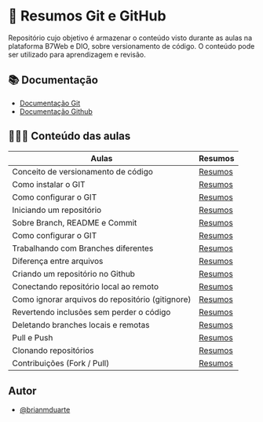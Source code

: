 # 🔹 Resumos Git e GitHub

Repositório cujo objetivo é armazenar o conteúdo visto durante as aulas na plataforma B7Web e DIO, sobre versionamento de código. O conteúdo pode ser utilizado para aprendizagem e revisão.

## 📚 Documentação

- [Documentação Git](https://git-scm.com/doc)
- [Documentação Github](https://docs.github.com/en)

## 👨🏻‍💻 Conteúdo das aulas

| Aulas | Resumos |
|-------|------------|
| Conceito de versionamento de código | [Resumos](resumos/Conceito%20de%20versionamento%20de%20código.md) |
| Como instalar o GIT | [Resumos]() |
| Como configurar o GIT | [Resumos]() |
| Iniciando um repositório | [Resumos]() |
| Sobre Branch, README e Commit | [Resumos]() |
| Como configurar o GIT | [Resumos]() |
| Trabalhando com Branches diferentes | [Resumos]() |
| Diferença entre arquivos | [Resumos]() |
| Criando um repositório no Github | [Resumos]() |
| Conectando repositório local ao remoto | [Resumos]() |
| Como ignorar arquivos do repositório (gitignore) | [Resumos]() |
| Revertendo inclusões sem perder o código | [Resumos]() |
| Deletando branches locais e remotas | [Resumos]() |
| Pull e Push| [Resumos]() |
| Clonando repositórios | [Resumos]() |
| Contribuições (Fork / Pull)| [Resumos]() |


## Autor

- [@brianmduarte](https://github.com/brianmduarte)




